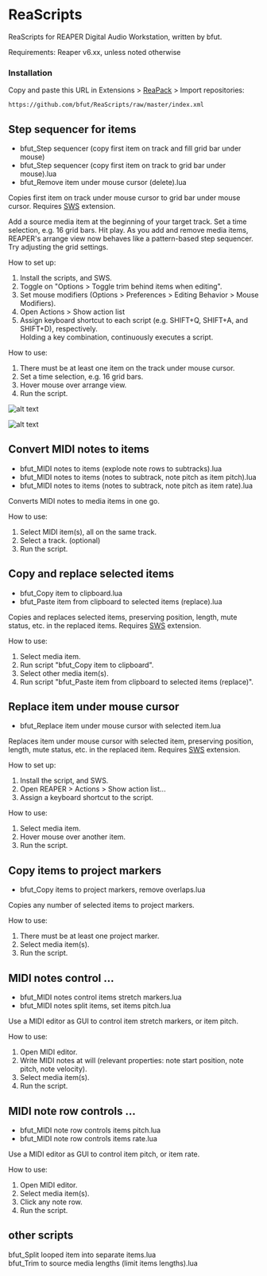 # ReaScripts
ReaScripts for REAPER Digital Audio Workstation, written by bfut. 

Requirements: Reaper v6.xx, unless noted otherwise


### Installation
Copy and paste this URL in Extensions > [ReaPack](https://github.com/cfillion/reapack) > Import repositories:

```
https://github.com/bfut/ReaScripts/raw/master/index.xml
```


## Step sequencer for items
* bfut_Step sequencer (copy first item on track and fill grid bar under mouse)
* bfut_Step sequencer (copy first item on track to grid bar under mouse).lua
* bfut_Remove item under mouse cursor (delete).lua

Copies first item on track under mouse cursor to grid bar under mouse cursor. Requires [SWS] extension.

Add a source media item at the beginning of your target track. Set a time selection, e.g. 16 grid bars. Hit play. As you add and remove media items, REAPER's arrange view now behaves like a pattern-based step sequencer. Try adjusting the grid settings.

How to set up:
  1. Install the scripts, and SWS.
  2. Toggle on "Options > Toggle trim behind items when editing".
  3. Set mouse modifiers (Options > Preferences > Editing Behavior > Mouse Modifiers).
  4. Open Actions > Show action list
  5. Assign keyboard shortcut to each script (e.g. SHIFT+Q, SHIFT+A, and SHIFT+D), respectively.  
  Holding a key combination, continuously executes a script.

How to use:
  1. There must be at least one item on the track under mouse cursor.
  2. Set a time selection, e.g. 16 grid bars.
  3. Hover mouse over arrange view.
  4. Run the script.

![alt text][mouse]

![alt text][trim]

[mouse]: https://github.com/bfut/ReaScripts/raw/rc/assets/bfut_Step-sequencer-MOUSE-MODIFIER.png "Set mouse modifiers"

[trim]: https://github.com/bfut/ReaScripts/raw/rc/assets/bfut_Step-sequencer-TRIM-BEHIND-ITEMS.png "Options > Toggle trim behind items when editing"

## Convert MIDI notes to items
* bfut_MIDI notes to items (explode note rows to subtracks).lua
* bfut_MIDI notes to items (notes to subtrack, note pitch as item pitch).lua
* bfut_MIDI notes to items (notes to subtrack, note pitch as item rate).lua

Converts MIDI notes to media items in one go.

How to use:
  1. Select MIDI item(s), all on the same track.
  1. Select a track. (optional)
  1. Run the script.


## Copy and replace selected items
* bfut_Copy item to clipboard.lua
* bfut_Paste item from clipboard to selected items (replace).lua

Copies and replaces selected items, preserving position, length, mute status, etc. in the replaced items. Requires [SWS] extension.

How to use:
  1. Select media item.
  1. Run script "bfut_Copy item to clipboard".
  1. Select other media item(s).
  1. Run script "bfut_Paste item from clipboard to selected items (replace)".


## Replace item under mouse cursor
* bfut_Replace item under mouse cursor with selected item.lua

Replaces item under mouse cursor with selected item, preserving position, length, mute status, etc. in the replaced item. Requires [SWS] extension.

How to set up:
  1. Install the script, and SWS.
  1. Open REAPER > Actions > Show action list...
  1. Assign a keyboard shortcut to the script.

How to use:
  1. Select media item.
  1. Hover mouse over another item.
  1. Run the script.


## Copy items to project markers
* bfut_Copy items to project markers, remove overlaps.lua

Copies any number of selected items to project markers.
  
How to use:
  1. There must be at least one project marker.
  1. Select media item(s).
  1. Run the script.


## MIDI notes control ...
* bfut_MIDI notes control items stretch markers.lua
* bfut_MIDI notes split items, set items pitch.lua

Use a MIDI editor as GUI to control item stretch markers, or item pitch.

How to use:
  1. Open MIDI editor.
  1. Write MIDI notes at will (relevant properties: note start position, note pitch, note velocity).
  1. Select media item(s).
  1. Run the script.


## MIDI note row controls ...
* bfut_MIDI note row controls items pitch.lua
* bfut_MIDI note row controls items rate.lua

Use a MIDI editor as GUI to control item pitch, or item rate.

How to use:
  1. Open MIDI editor.
  1. Select media item(s).
  1. Click any note row.
  1. Run the script.
  
  
## other scripts
bfut_Split looped item into separate items.lua  
bfut_Trim to source media lengths (limit items lengths).lua


[SWS]: http://www.sws-extension.org
